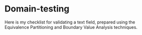 # Domain-testing
Here is my checklist for validating a text field, prepared using the Equivalence Partitioning and Boundary Value Analysis techniques.
